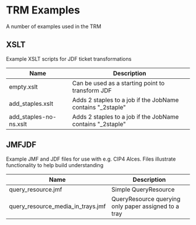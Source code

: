 # TRM Examples
A number of examples used in the TRM
## XSLT
Example XSLT scripts for JDF ticket transformations

| Name                 | Description                                                           |
|----------------------|-----------------------------------------------------------------------|
|empty.xslt            | Can be used as a starting point to transform JDF                      |
|add_staples.xslt      |Adds 2 staples to a job if the JobName contains "_2staple"             |
|add_staples-no-ns.xslt|Adds 2 staples to a job if the JobName contains "_2staple"             |



## JMFJDF
Example JMF and JDF files for use with e.g. CIP4 Alces. Files illustrate functionality to help build understanding

| Name                            | Description                                                           |
|---------------------------------|-----------------------------------------------------------------------|
|query_resource.jmf               |Simple QueryResource                                                   |
|query_resource_media_in_trays.jmf|QueryResource querying only paper assigned to a tray                   |